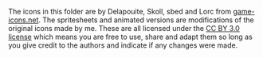 The icons in this folder are by Delapouite, Skoll, sbed and Lorc from [game-icons.net](http://game-icons.net). The spritesheets and animated versions are modifications of the original icons made by me. These are all licensed under the [CC BY 3.0 license](https://creativecommons.org/licenses/by/3.0/) which means you are free to use, share and adapt them so long as you give credit to the authors and indicate if any changes were made.
